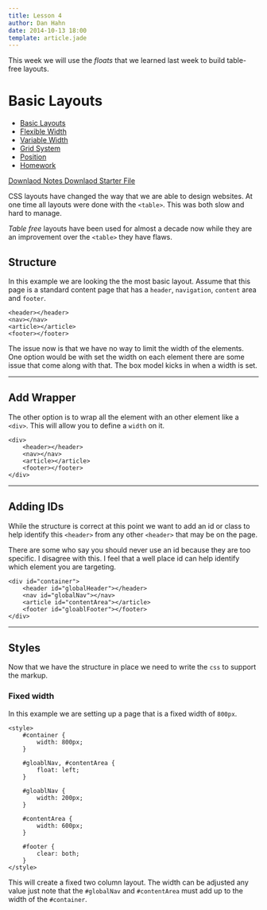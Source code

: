 ```yaml
---
title: Lesson 4
author: Dan Hahn
date: 2014-10-13 18:00
template: article.jade
---
```


This week we will use the *floats* that we learned last week to build table-free layouts.

<span class="more"></span>

# Basic Layouts

* [Basic Layouts]()
* [Flexible Width](flexable.html)
* [Variable Width](varable.html)
* [Grid System](grid.html)
* [Position](position.html)
* [Homework](homework.html)

[Downlaod Notes  <i class="icon-download-alt icon-white"></i>](week4-notes.zip)
[Downlaod Starter File  <i class="icon-download-alt icon-white"></i>](week4.zip)

CSS layouts have changed the way that we are able to design websites. At one time all layouts were done with the `<table>`. This was both slow and hard to manage.

*Table free* layouts have been used for almost a decade now while they are an improvement over the `<table>` they have flaws.

## Structure

In this example we are looking the the most basic layout. Assume that this page is a standard content page that has a `header`, `navigation`, `content` area and `footer`.

	<header></header>
	<nav></nav>
	<article></article>
	<footer></footer>

The issue now is that we have no way to limit the width of the elements. One option would be with set the width on each element there are some issue that come along with that. The box model kicks in when a width is set.

---

## Add Wrapper

The other option is to wrap all the element with an other element like a `<div>`. This will allow you to define a `width` on it.

	<div>
		<header></header>
        <nav></nav>
        <article></article>
        <footer></footer>
	</div>

---

## Adding IDs

While the structure is correct at this point we want to add an id or class to help identify this `<header>` from any other `<header>` that may be on the page.

There are some who say you should never use an id because they are too specific. I disagree with this. I feel that a well place id can help identify which element you are targeting.

	<div id="container">
		<header id="globalHeader"></header>
        <nav id="globalNav"></nav>
        <article id="contentArea"></article>
        <footer id="gloablFooter"></footer>
	</div>

---

## Styles

Now that we have the structure in place we need to write the `css` to support the markup.

### Fixed width

In this example we are setting up a page that is a fixed width of `800px`.

	<style>
		#container {
			width: 800px;
		}

		#gloablNav, #contentArea {
		 	float: left;
		}

		#gloablNav {
            width: 200px;
		}

		#contentArea {
		 	width: 600px;
		}

		#footer {
		 	clear: both;
		}
	</style>

This will create a fixed two column layout. The width can be adjusted any value just note that the `#globalNav` and `#contentArea` must add up to the width of the `#container`.


